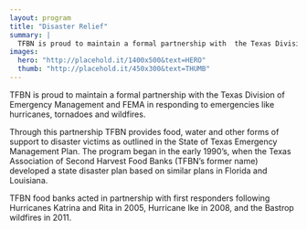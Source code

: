```yaml
---
layout: program
title: "Disaster Relief"
summary: |
  TFBN is proud to maintain a formal partnership with  the Texas Division of Emergency Management and FEMA in responding to emergencies like hurricanes, tornadoes and wildfires.
images:
  hero: "http://placehold.it/1400x500&text=HERO"
  thumb: "http://placehold.it/450x300&text=THUMB"
---
```


TFBN is proud to maintain a formal partnership with  the Texas Division of Emergency Management and FEMA in responding to emergencies like hurricanes, tornadoes and wildfires.

Through this partnership TFBN provides food, water and other forms of support to disaster victims as outlined in the State of Texas Emergency Management Plan. The program began in the early 1990’s, when the Texas Association of Second Harvest Food Banks (TFBN’s former name) developed a state disaster plan based on similar plans in Florida and Louisiana.

TFBN food banks acted in partnership with first responders following Hurricanes Katrina and Rita in 2005, Hurricane Ike in 2008, and the Bastrop wildfires in 2011.